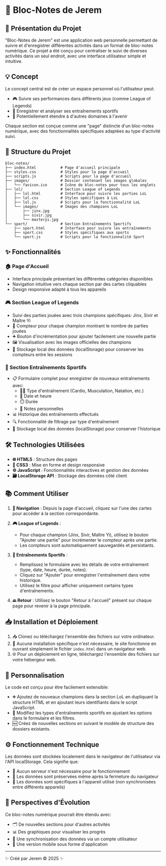 # 📝 Bloc-Notes de Jerem

## 🎯 Présentation du Projet

"Bloc-Notes de Jerem" est une application web personnelle permettant de suivre et d'enregistrer différentes activités dans un format de bloc-notes numérique. Ce projet a été conçu pour centraliser le suivi de diverses activités dans un seul endroit, avec une interface utilisateur simple et intuitive.

## 💡 Concept

Le concept central est de créer un espace personnel où l'utilisateur peut:
- 🎮 Suivre ses performances dans différents jeux (comme League of Legends)
- 💪 Enregistrer et analyser ses entraînements sportifs
- 🌱 Potentiellement étendre à d'autres domaines à l'avenir

Chaque section est conçue comme une "page" distincte d'un bloc-notes numérique, avec des fonctionnalités spécifiques adaptées au type d'activité suivi.

## 📂 Structure du Projet

```
bloc-notes/
├── index.html           # Page d'accueil principale
├── styles.css           # Styles pour la page d'accueil
├── scripts.js           # Scripts pour la page d'accueil
├── images/              # Dossier contenant les images globales
│   └── favicon.ico      # Icône de bloc-notes pour tous les onglets
├── lol/                 # Section League of Legends
│   ├── lol.html         # Interface pour suivre les parties LoL
│   ├── lol.css          # Styles spécifiques à LoL
│   ├── lol.js           # Scripts pour la fonctionnalité LoL
│   └── images/          # Images des champions LoL
│       ├── jinx.jpg
│       ├── sivir.jpg
│       └── masteryi.jpg
└── sport/               # Section Entraînements Sportifs
    ├── sport.html       # Interface pour suivre les entraînements
    ├── sport.css        # Styles spécifiques aux sports
    └── sport.js         # Scripts pour la fonctionnalité Sport
```

## ✨ Fonctionnalités

### 🏠 Page d'Accueil
- Interface principale présentant les différentes catégories disponibles
- Navigation intuitive vers chaque section par des cartes cliquables
- Design responsive adapté à tous les appareils

### 🎮 Section League of Legends
- Suivi des parties jouées avec trois champions spécifiques: Jinx, Sivir et Maître Yi
- 🔢 Compteur pour chaque champion montrant le nombre de parties jouées
- ➕ Bouton d'incrémentation pour ajouter facilement une nouvelle partie
- 🖼️ Visualisation avec les images officielles des champions
- 💾 Stockage local des données (localStorage) pour conserver les compteurs entre les sessions

### 💪 Section Entraînements Sportifs
- 📋 Formulaire complet pour enregistrer de nouveaux entraînements avec:
  - 🏃‍♂️ Type d'entraînement (Cardio, Musculation, Natation, etc.)
  - 📅 Date et heure
  - ⏱️ Durée
  - 📝 Notes personnelles
- 📊 Historique des entraînements effectués
- 🔍 Fonctionnalité de filtrage par type d'entraînement
- 💾 Stockage local des données (localStorage) pour conserver l'historique

## 🛠️ Technologies Utilisées

- **🌐 HTML5** : Structure des pages
- **🎨 CSS3** : Mise en forme et design responsive
- **⚙️ JavaScript** : Fonctionnalités interactives et gestion des données
- **🗃️ LocalStorage API** : Stockage des données côté client

## 📚 Comment Utiliser

1. **🧭 Navigation** : Depuis la page d'accueil, cliquez sur l'une des cartes pour accéder à la section correspondante.

2. **🎮 League of Legends** :
   - Pour chaque champion (Jinx, Sivir, Maître Yi), utilisez le bouton "Ajouter une partie" pour incrémenter le compteur après une partie.
   - Les compteurs sont automatiquement sauvegardés et persistants.

3. **💪 Entraînements Sportifs** :
   - Remplissez le formulaire avec les détails de votre entraînement (type, date, heure, durée, notes).
   - Cliquez sur "Ajouter" pour enregistrer l'entraînement dans votre historique.
   - Utilisez le filtre pour afficher uniquement certains types d'entraînements.

4. **🔙 Retour** : Utilisez le bouton "Retour à l'accueil" présent sur chaque page pour revenir à la page principale.

## 📥 Installation et Déploiement

1. 📥 Clonez ou téléchargez l'ensemble des fichiers sur votre ordinateur.
2. 🚫 Aucune installation spécifique n'est nécessaire, le site fonctionne en ouvrant simplement le fichier `index.html` dans un navigateur web.
3. 🌐 Pour un déploiement en ligne, téléchargez l'ensemble des fichiers sur votre hébergeur web.

## 🔧 Personnalisation

Le code est conçu pour être facilement extensible:
- ➕ Ajoutez de nouveaux champions dans la section LoL en dupliquant la structure HTML et en ajoutant leurs identifiants dans le script JavaScript.
- 🔄 Modifiez les types d'entraînements sportifs en ajustant les options dans le formulaire et les filtres.
- 🆕 Créez de nouvelles sections en suivant le modèle de structure des dossiers existants.

## ⚙️ Fonctionnement Technique

Les données sont stockées localement dans le navigateur de l'utilisateur via l'API localStorage. Cela signifie que:
- 🚫 Aucun serveur n'est nécessaire pour le fonctionnement
- 💾 Les données sont préservées même après la fermeture du navigateur
- 📱 Les données sont spécifiques à l'appareil utilisé (non synchronisées entre différents appareils)

## 🚀 Perspectives d'Évolution

Ce bloc-notes numérique pourrait être étendu avec:
- 🗂️ De nouvelles sections pour d'autres activités
- 📊 Des graphiques pour visualiser les progrès
- 🔄 Une synchronisation des données via un compte utilisateur
- 📱 Une version mobile sous forme d'application

---

✨ Créé par Jerem © 2025 ✨ 